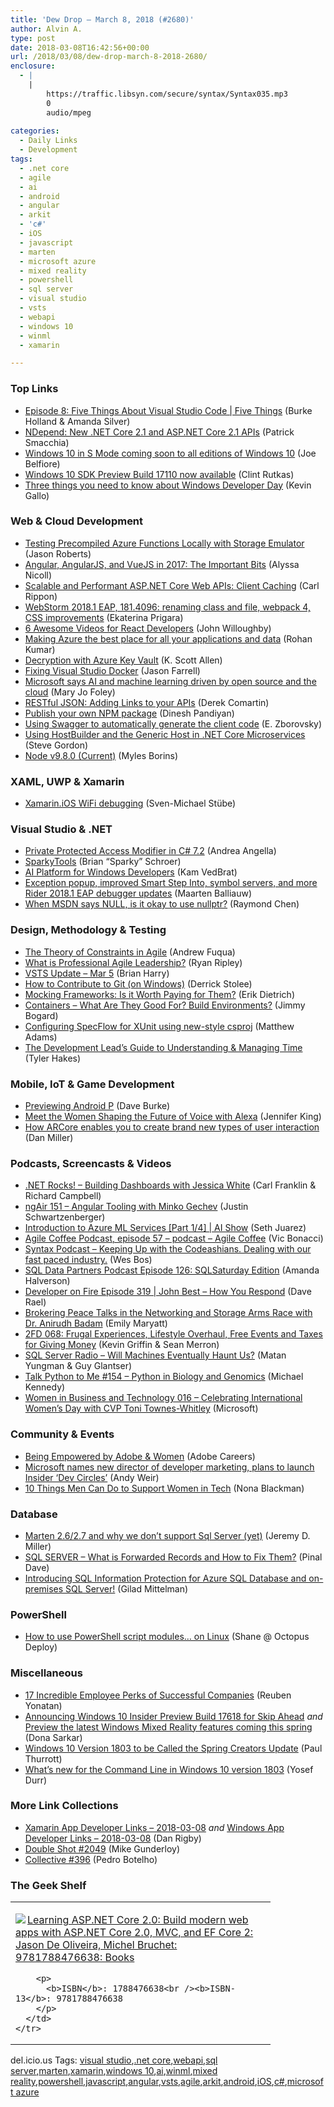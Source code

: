 ```yaml
---
title: 'Dew Drop – March 8, 2018 (#2680)'
author: Alvin A.
type: post
date: 2018-03-08T16:42:56+00:00
url: /2018/03/08/dew-drop-march-8-2018-2680/
enclosure:
  - |
    |
        https://traffic.libsyn.com/secure/syntax/Syntax035.mp3
        0
        audio/mpeg
        
categories:
  - Daily Links
  - Development
tags:
  - .net core
  - agile
  - ai
  - android
  - angular
  - arkit
  - 'c#'
  - iOS
  - javascript
  - marten
  - microsoft azure
  - mixed reality
  - powershell
  - sql server
  - visual studio
  - vsts
  - webapi
  - windows 10
  - winml
  - xamarin

---
```

### <a name="top"></a>Top Links

  * <a href="https://channel9.msdn.com/Shows/5-Things/Episode-8-Five-Things-About-Visual-Studio-Code?WT.mc_id=DX_MVP4025064" target="_blank">Episode 8: Five Things About Visual Studio Code | Five Things</a> (Burke Holland & Amanda Silver)
  * <a href="https://blog.ndepend.com/new-net-core-2-1-asp-net-core-2-1-apis/" target="_blank">NDepend: New .NET Core 2.1 and ASP.NET Core 2.1 APIs</a> (Patrick Smacchia)
  * <a href="http://blogs.windows.com/windowsexperience/2018/03/07/windows-10-s-mode-coming-soon-editions-windows-10/?WT.mc_id=DX_MVP4025064" target="_blank">Windows 10 in S Mode coming soon to all editions of Windows 10</a> (Joe Belfiore)
  * <a href="http://blogs.windows.com/buildingapps/2018/03/07/windows-10-sdk-preview-build-17110-now-available/?WT.mc_id=DX_MVP4025064" target="_blank">Windows 10 SDK Preview Build 17110 now available</a> (Clint Rutkas)
  * <a href="http://blogs.windows.com/buildingapps/2018/03/07/three-things-need-know-windows-developer-day/?WT.mc_id=DX_MVP4025064" target="_blank">Three things you need to know about Windows Developer Day</a> (Kevin Gallo)



### <a name="web"></a>Web & Cloud Development

  * <a href="https://visualstudiomagazine.com/articles/2018/02/21/testing-precompiled-azure-functions.aspx" target="_blank">Testing Precompiled Azure Functions Locally with Storage Emulator</a> (Jason Roberts)
  * <a href="https://www.telerik.com/blogs/angular-angularjs-and-vuejs-in-2017-the-important-bits" target="_blank">Angular, AngularJS, and VueJS in 2017: The Important Bits</a> (Alyssa Nicoll)
  * <a href="https://www.carlrippon.com/scalable-and-performant-asp-net-core-web-apis-client-caching/" target="_blank">Scalable and Performant ASP.NET Core Web APIs: Client Caching</a> (Carl Rippon)
  * <a href="https://blog.jetbrains.com/webstorm/2018/03/webstorm-2018-1-eap-181-4096/" target="_blank">WebStorm 2018.1 EAP, 181.4096: renaming class and file, webpack 4, CSS improvements</a> (Ekaterina Prigara)
  * <a href="https://www.telerik.com/blogs/6-awesome-videos-for-react-developers" target="_blank">6 Awesome Videos for React Developers</a> (John Willoughby)
  * <a href="https://azure.microsoft.com/blog/making-azure-the-best-place-for-all-your-applications-and-data/" target="_blank">Making Azure the best place for all your applications and data</a> (Rohan Kumar)
  * <a href="http://odetocode.com/blogs/scott/archive/2018/03/08/decryption-with-azure-key-vault.aspx" target="_blank">Decryption with Azure Key Vault</a> (K. Scott Allen)
  * <a href="https://jfarrell.net/2018/03/08/fixing-visual-studio-docker/" target="_blank">Fixing Visual Studio Docker</a> (Jason Farrell)
  * <a href="http://www.zdnet.com/article/microsoft-says-ai-and-machine-learning-driven-by-open-source-and-the-cloud/#ftag=RSSbaffb68" target="_blank">Microsoft says AI and machine learning driven by open source and the cloud</a> (Mary Jo Foley)
  * <a href="https://codeopinion.com/restful-json-adding-links-to-your-apis/" target="_blank">RESTful JSON: Adding Links to your APIs</a> (Derek Comartin)
  * <a href="https://hackernoon.com/publish-your-own-npm-package-946b19df577e?source=rss----3a8144eabfe3---4" target="_blank">Publish your own NPM package</a> (Dinesh Pandiyan)
  * <a href="https://smellyc0de.wordpress.com/2018/03/08/using-swagger-to-automatically-generate-the-client-code/" target="_blank">Using Swagger to automatically generate the client code</a> (E. Zborovsky)
  * <a href="https://www.stevejgordon.co.uk/using-generic-host-in-dotnet-core-console-based-microservices" target="_blank">Using HostBuilder and the Generic Host in .NET Core Microservices</a> (Steve Gordon)
  * <a href="https://nodejs.org/en/blog/release/v9.8.0" target="_blank">Node v9.8.0 (Current)</a> (Myles Borins)



### <a name="silverlight"></a>XAML, UWP & Xamarin

  * <a href="http://smstuebe.de/2018/03/07/ios-wifi-debug/" target="_blank">Xamarin.iOS WiFi debugging</a> (Sven-Michael Stübe)



### <a name="dotnet"></a>Visual Studio & .NET

  * <a href="https://www.productivecsharp.com/2018/03/private-protected-csharp72/" target="_blank">Private Protected Access Modifier in C# 7.2</a> (Andrea Angella)
  * <a href="https://medium.com/@brianschroer/sparkytools-347fd4a5fd30?source=rss-8732d6990fe7------2" target="_blank">SparkyTools</a> (Brian “Sparky” Schroer)
  * <a href="http://blogs.windows.com/buildingapps/2018/03/07/ai-platform-windows-developers/?WT.mc_id=DX_MVP4025064" target="_blank">AI Platform for Windows Developers</a> (Kam VedBrat)
  * <a href="https://blog.jetbrains.com/dotnet/2018/03/08/exception-popup-improved-smart-step-symbol-servers-rider-2018-1-eap-debugger-updates/" target="_blank">Exception popup, improved Smart Step Into, symbol servers, and more Rider 2018.1 EAP debugger updates</a> (Maarten Balliauw)
  * <a href="https://blogs.msdn.microsoft.com/oldnewthing/20180307-00/?p=98175" target="_blank">When MSDN says NULL, is it okay to use nullptr?</a> (Raymond Chen)



### <a name="design"></a>Design, Methodology & Testing

  * <a href="http://feedproxy.google.com/~r/LeadingAgile/~3/Cmd8vx8wAV8/" target="_blank">The Theory of Constraints in Agile</a> (Andrew Fuqua)
  * <a href="https://ryanripley.com/what-is-professional-agile-leadership/" target="_blank">What is Professional Agile Leadership?</a> (Ryan Ripley)
  * <a href="https://blogs.msdn.microsoft.com/bharry/2018/03/07/vsts-update-mar-5/" target="_blank">VSTS Update – Mar 5</a> (Brian Harry)
  * <a href="https://blogs.msdn.microsoft.com/devops/2018/03/08/how-to-contribute-to-git-on-windows/" target="_blank">How to Contribute to Git (on Windows)</a> (Derrick Stolee)
  * <a href="http://feedproxy.google.com/~r/Typemock/~3/B0oDJ1a9blo/" target="_blank">Mocking Frameworks: Is it Worth Paying for Them?</a> (Erik Dietrich)
  * <a href="http://feedproxy.google.com/~r/GrabBagOfT/~3/otxSaddCl0w/" target="_blank">Containers &#8211; What Are They Good For? Build Environments?</a> (Jimmy Bogard)
  * <a href="https://blogs.endjin.com/2018/03/configuring-specflow-for-xunit-using-new-style-csproj/" target="_blank">Configuring SpecFlow for XUnit using new-style csproj</a> (Matthew Adams)
  * <a href="https://www.7pace.com/blog/the-development-leads-guide-to-understanding-managing-time" target="_blank">The Development Lead’s Guide to Understanding & Managing Time</a> (Tyler Hakes)



### <a name="mobile"></a>Mobile, IoT & Game Development

  * <a href="http://feedproxy.google.com/~r/blogspot/hsDu/~3/PxS4AtHIyDA/previewing-android-p.html" target="_blank">Previewing Android P</a> (Dave Burke)
  * <a href="https://developer.amazon.com/blogs/alexa/post/903bd0a9-7a56-410b-a0c7-927ab6168109/women-of-voice-meet-9-women-shaping-the-future-with-voice-with-alexa" target="_blank">Meet the Women Shaping the Future of Voice with Alexa</a> (Jennifer King)
  * <a href="https://blogs.unity3d.com/2018/03/07/how-arcore-enables-you-to-create-brand-new-types-of-user-interaction/" target="_blank">How ARCore enables you to create brand new types of user interaction</a> (Dan Miller)



### <a name="podcasts"></a>Podcasts, Screencasts & Videos

  * <a href="http://www.dotnetrocks.com/default.aspx?ShowNum=1526" target="_blank">.NET Rocks! &#8211; Building Dashboards with Jessica White</a> (Carl Franklin & Richard Campbell)
  * <a href="http://audio.angularair.com/e/ngair-151-angular-tooling-with-minko-gechev/" target="_blank">ngAir 151 &#8211; Angular Tooling with Minko Gechev</a> (Justin Schwartzenberger)
  * <a href="https://channel9.msdn.com/Shows/AI-Show/Introduction-to-Azure-ML-Services-Part-1of4?WT.mc_id=DX_MVP4025064" target="_blank">Introduction to Azure ML Services [Part 1/4] | AI Show</a> (Seth Juarez)
  * <a href="http://agilecoffee.com/episode57/" target="_blank">Agile Coffee Podcast, episode 57 &#8211; podcast – Agile Coffee</a> (Vic Bonacci)
  * <a href="https://traffic.libsyn.com/secure/syntax/Syntax035.mp3" target="_blank">Syntax Podcast &#8211; Keeping Up with the Codeashians. Dealing with our fast paced industry.</a> (Wes Bos)
  * <a href="http://sqldatapartners.com/2018/03/08/episode-126-sqlsaturday-edition/" target="_blank">SQL Data Partners Podcast Episode 126: SQLSaturday Edition</a> (Amanda Halverson)
  * <a href="http://developeronfire.com/podcast/episode-319-john-best-how-you-respond" target="_blank">Developer on Fire Episode 319 | John Best &#8211; How You Respond</a> (Dave Rael)
  * <a href="https://www.microsoft.com/en-us/research/blog/brokering-peace-talks-in-the-networking-and-storage-arms-race-with-dr-anirudh-badam/" target="_blank">Brokering Peace Talks in the Networking and Storage Arms Race with Dr. Anirudh Badam</a> (Emily Maryatt)
  * <a href="https://2frugaldudes.com/2fd-068-frugal-experiences-lifestyle-overhaul-free-events-and-taxes-for-giving-money/" target="_blank">2FD 068: Frugal Experiences, Lifestyle Overhaul, Free Events and Taxes for Giving Money</a> (Kevin Griffin & Sean Merron)
  * <a href="http://www.sqlserverradio.com/show88/" target="_blank">SQL Server Radio &#8211; Will Machines Eventually Haunt Us?</a> (Matan Yungman & Guy Glantser)
  * <a href="https://talkpython.fm/episodes/show/154/python-in-biology-and-genomics" target="_blank">Talk Python to Me #154 &#8211; Python in Biology and Genomics</a> (Michael Kennedy)
  * <a href="http://womeninbizandtech.mpsn.libsynpro.com/016-celebrating-international-womens-day-with-cvp-toni-townes-whitley" target="_blank">Women in Business and Technology 016 &#8211; Celebrating International Women’s Day with CVP Toni Townes-Whitley</a> (Microsoft)



### <a name="events"></a>Community & Events

  * <a href="http://blogs.adobe.com/adobelife/2018/03/08/adobe-and-women" target="_blank">Being Empowered by Adobe & Women</a> (Adobe Careers)
  * <a href="http://feedproxy.google.com/~r/wmexperts/~3/Kap8fNzJeVQ/microsoft-plans-tp-launch-new-insider-dev-circles-names-new-director-developer-marketing" target="_blank">Microsoft names new director of developer marketing, plans to launch Insider &#8216;Dev Circles&#8217;</a> (Andy Weir)
  * <a href="https://code.tutsplus.com/articles/10-things-men-can-do-to-support-women-in-tech--cms-30726" target="_blank">10 Things Men Can Do to Support Women in Tech</a> (Nona Blackman)



### <a name="sql"></a>Database

  * <a href="https://jeremydmiller.com/2018/03/07/marten-2-6-2-7-and-why-we-dont-support-sql-server-yet/" target="_blank">Marten 2.6/2.7 and why we don’t support Sql Server (yet)</a> (Jeremy D. Miller)
  * <a href="https://blog.sqlauthority.com/2018/03/08/sql-server-forwarded-records-fix/" target="_blank">SQL SERVER – What is Forwarded Records and How to Fix Them?</a> (Pinal Dave)
  * <a href="https://azure.microsoft.com/blog/introducing-sql-information-protection-for-azure-sql-database-and-on-premises-sql-server/" target="_blank">Introducing SQL Information Protection for Azure SQL Database and on-premises SQL Server!</a> (Gilad Mittelman)



### <a name="ps"></a>PowerShell

  * <a href="https://octopus.com/blog/posh-modules-linux" target="_blank">How to use PowerShell script modules&#8230; on Linux</a> (Shane @ Octopus Deploy)



### <a name="misc"></a>Miscellaneous

  * <a href="https://getvoip.com/blog/2018/02/20/company-culture/" target="_blank">17 Incredible Employee Perks of Successful Companies</a> (Reuben Yonatan)
  * <a href="http://blogs.windows.com/windowsexperience/2018/03/07/announcing-windows-10-insider-preview-build-17618-skip-ahead/?WT.mc_id=DX_MVP4025064" target="_blank">Announcing Windows 10 Insider Preview Build 17618 for Skip Ahead</a> _and_ <a href="http://blogs.windows.com/windowsexperience/2018/03/07/preview-latest-windows-mixed-reality-features-coming-spring/?WT.mc_id=DX_MVP4025064" target="_blank">Preview the latest Windows Mixed Reality features coming this spring</a> (Dona Sarkar)
  * <a href="https://www.thurrott.com/windows/windows-10/153739/windows-10-version-1803-called-spring-creators-update" target="_blank">Windows 10 Version 1803 to be Called the Spring Creators Update</a> (Paul Thurrott)
  * <a href="https://blogs.msdn.microsoft.com/commandline/2018/03/07/windows10v1803/" target="_blank">What’s new for the Command Line in Windows 10 version 1803</a> (Yosef Durr)



### <a name="links"></a>More Link Collections

  * <a href="https://www.allaboutxamarin.com/2018/03/xamarin-app-developer-links-2018-03-08/" target="_blank">Xamarin App Developer Links &#8211; 2018-03-08</a> _and_ <a href="https://www.windowsappdev.com/2018/03/windows-app-developer-links-2018-03-08/" target="_blank">Windows App Developer Links &#8211; 2018-03-08</a> (Dan Rigby)
  * <a href="https://afreshcup.com/home/2018/03/08/double-shot-2049.html" target="_blank">Double Shot #2049</a> (Mike Gunderloy)
  * <a href="http://feedproxy.google.com/~r/tympanus/~3/QijwPSHXk1k/" target="_blank">Collective #396</a> (Pedro Botelho)



### <a name="shelf"></a>The Geek Shelf

<div class="wlWriterEditableSmartContent" id="scid:7dc1bd33-94bd-46fd-a20b-0131235bcd47:806c9b61-864c-43dd-8c06-013410f97d62" style="margin: 0px; padding: 0px; float: none; display: inline;">
  <table cellspacing="0" cellpadding="2" width="400" border="0" unselectable="on">
    <tr>
      <td valign="top" width="400">
        <p>
          <a title="Learning ASP.NET Core 2.0: Build modern web apps with ASP.NET Core 2.0, MVC, and EF Core 2: Jason De Oliveira, Michel Bruchet: 9781788476638: Books" href="http://www.amazon.com/exec/obidos/ASIN/1788476638/amavin-20"><img data-recalc-dims="1" decoding="async" src="https://i0.wp.com/images-na.ssl-images-amazon.com/images/I/51FeVDnI8mL._AC_US218_.jpg?w=660&#038;ssl=1" border="0" align="left" style="float:left" />Learning ASP.NET Core 2.0: Build modern web apps with ASP.NET Core 2.0, MVC, and EF Core 2: Jason De Oliveira, Michel Bruchet: 9781788476638: Books</a>
        </p>
        
        <p>
          <b>ISBN</b>: 1788476638<br /><b>ISBN-13</b>: 9781788476638
        </p>
      </td>
    </tr>
  </table>
</div>



<div class="wlWriterEditableSmartContent" id="scid:77ECF5F8-D252-44F5-B4EB-D463C5396A79:99fae64e-3165-4997-8740-7c9a2ac21ea0" style="margin: 0px; padding: 0px; float: none; display: inline;">
  del.icio.us Tags: <a href="http://del.icio.us/popular/visual+studio" rel="tag">visual studio</a>,<a href="http://del.icio.us/popular/.net+core" rel="tag">.net core</a>,<a href="http://del.icio.us/popular/webapi" rel="tag">webapi</a>,<a href="http://del.icio.us/popular/sql+server" rel="tag">sql server</a>,<a href="http://del.icio.us/popular/marten" rel="tag">marten</a>,<a href="http://del.icio.us/popular/xamarin" rel="tag">xamarin</a>,<a href="http://del.icio.us/popular/windows+10" rel="tag">windows 10</a>,<a href="http://del.icio.us/popular/ai" rel="tag">ai</a>,<a href="http://del.icio.us/popular/winml" rel="tag">winml</a>,<a href="http://del.icio.us/popular/mixed+reality" rel="tag">mixed reality</a>,<a href="http://del.icio.us/popular/powershell" rel="tag">powershell</a>,<a href="http://del.icio.us/popular/javascript" rel="tag">javascript</a>,<a href="http://del.icio.us/popular/angular" rel="tag">angular</a>,<a href="http://del.icio.us/popular/vsts" rel="tag">vsts</a>,<a href="http://del.icio.us/popular/agile" rel="tag">agile</a>,<a href="http://del.icio.us/popular/arkit" rel="tag">arkit</a>,<a href="http://del.icio.us/popular/android" rel="tag">android</a>,<a href="http://del.icio.us/popular/iOS" rel="tag">iOS</a>,<a href="http://del.icio.us/popular/c%23" rel="tag">c#</a>,<a href="http://del.icio.us/popular/microsoft+azure" rel="tag">microsoft azure</a>
</div>